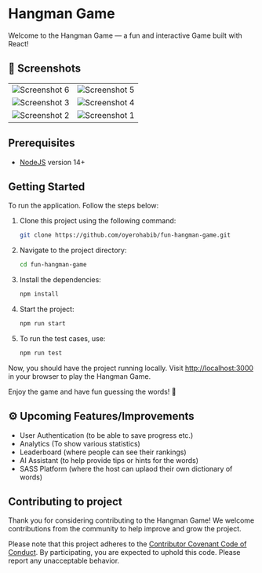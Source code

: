 # Hangman Game

Welcome to the Hangman Game — a fun and interactive Game built with React!

## 📸 Screenshots

|                                                  |                                                  |
| :----------------------------------------------: | :----------------------------------------------: |
| ![Screenshot 6](https://i.imgur.com/4G8Kv9t.png) | ![Screenshot 5](https://i.imgur.com/Ozazw6H.png) |
| ![Screenshot 3](https://i.imgur.com/2OXAoR0.png) | ![Screenshot 4](https://i.imgur.com/I0KQE7L.png) |
| ![Screenshot 2](https://i.imgur.com/4FWoImO.png) | ![Screenshot 1](https://i.imgur.com/qg05xpD.png) |

## Prerequisites

- [NodeJS](https://nodejs.org/en/) version 14+

## Getting Started

To run the application. Follow the steps below:

1. Clone this project using the following command:

   ```bash
   git clone https://github.com/oyerohabib/fun-hangman-game.git
   ```

2. Navigate to the project directory:

   ```bash
   cd fun-hangman-game
   ```

3. Install the dependencies:

   ```bash
   npm install
   ```

4. Start the project:

   ```bash
   npm run start
   ```

5. To run the test cases, use:

   ```bash
   npm run test
   ```

Now, you should have the project running locally. Visit <http://localhost:3000> in your browser to play the Hangman Game.

Enjoy the game and have fun guessing the words! 🎉

## ⚙️ Upcoming Features/Improvements

- User Authentication (to be able to save progress etc.)
- Analytics (To show various statistics)
- Leaderboard (where people can see their rankings)
- AI Assistant (to help provide tips or hints for the words)
- SASS Platform (where the host can uplaod their own dictionary of words)

## Contributing to project

Thank you for considering contributing to the Hangman Game! We welcome contributions from the community to help improve and grow the project.

Please note that this project adheres to the [Contributor Covenant Code of Conduct](CONTRIBUTING.md). By participating, you are expected to uphold this code. Please report any unacceptable behavior.
